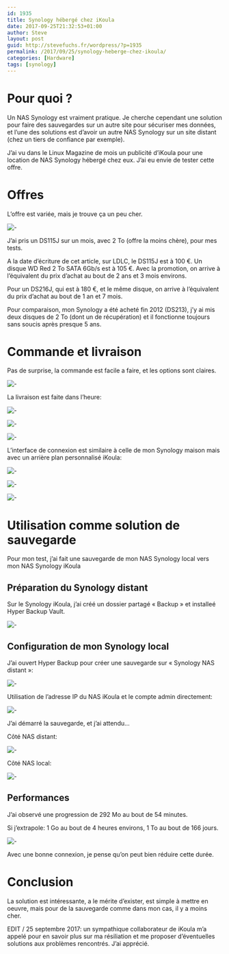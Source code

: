 ```yaml
---
id: 1935
title: Synology hébergé chez iKoula
date: 2017-09-25T21:32:53+01:00
author: Steve
layout: post
guid: http://stevefuchs.fr/wordpress/?p=1935
permalink: /2017/09/25/synology-heberge-chez-ikoula/
categories: [Hardware]
tags: [synology]
---
```

# Pour quoi ?

Un NAS Synology est vraiment pratique. Je cherche cependant une solution pour faire des sauvegardes sur un autre site pour sécuriser mes données, et l&rsquo;une des solutions est d&rsquo;avoir un autre NAS Synology sur un site distant (chez un tiers de confiance par exemple).

J&rsquo;ai vu dans le Linux Magazine de mois un publicité d&rsquo;iKoula pour une location de NAS Synology hébergé chez eux. J&rsquo;ai eu envie de tester cette offre.

# Offres

L&rsquo;offre est variée, mais je trouve ça un peu cher.

![-]({{site.baseurl}}/wp-content/uploads/2017/09/2017-09-05_215408.png)

J&rsquo;ai pris un DS115J sur un mois, avec 2 To (offre la moins chère), pour mes tests.

A la date d&rsquo;écriture de cet article, sur LDLC, le DS115J est à 100 €. Un disque WD Red 2 To SATA 6Gb/s est à 105 €. Avec la promotion, on arrive à l&rsquo;équivalent du prix d&rsquo;achat au bout de 2 ans et 3 mois environs.

Pour un DS216J, qui est à 180 €, et le même disque, on arrive à l&rsquo;équivalent du prix d&rsquo;achat au bout de 1 an et 7 mois.

Pour comparaison, mon Synology a été acheté fin 2012 (DS213), j&rsquo;y ai mis deux disques de 2 To (dont un de récupération) et il fonctionne toujours sans soucis après presque 5 ans.

# Commande et livraison

Pas de surprise, la commande est facile a faire, et les options sont claires.

![-]({{site.baseurl}}/wp-content/uploads/2017/09/2017-09-05_142248.png)

La livraison est faite dans l&rsquo;heure:

![-]({{site.baseurl}}/wp-content/uploads/2017/09/2017-09-05_210509.png)

![-]({{site.baseurl}}/wp-content/uploads/2017/09/2017-09-05_210528.png)

![-]({{site.baseurl}}/wp-content/uploads/2017/09/2017-09-05_210617.png)

L&rsquo;interface de connexion est similaire à celle de mon Synology maison mais avec un arrière plan personnalisé iKoula:

![-]({{site.baseurl}}/wp-content/uploads/2017/09/2017-09-05_210603.png)

![-]({{site.baseurl}}/wp-content/uploads/2017/09/2017-09-05_211733.png)

![-]({{site.baseurl}}/wp-content/uploads/2017/09/2017-09-05_211931.png)

# Utilisation comme solution de sauvegarde

Pour mon test, j&rsquo;ai fait une sauvegarde de mon NAS Synology local vers mon NAS Synology iKoula

## Préparation du Synology distant

Sur le Synology iKoula, j&rsquo;ai créé un dossier partagé « Backup » et installeé Hyper Backup Vault.

![-]({{site.baseurl}}/wp-content/uploads/2017/09/2017-09-05_212231.png)

## Configuration de mon Synology local

J&rsquo;ai ouvert Hyper Backup pour créer une sauvegarde sur « Synology NAS distant »:

![-]({{site.baseurl}}/wp-content/uploads/2017/09/2017-09-05_212101.png)

Utilisation de l&rsquo;adresse IP du NAS iKoula et le compte admin directement:

![-]({{site.baseurl}}/wp-content/uploads/2017/09/2017-09-05_212822.png)

J&rsquo;ai démarré la sauvegarde, et j&rsquo;ai attendu&#8230;

Côté NAS distant:

![-]({{site.baseurl}}/wp-content/uploads/2017/09/2017-09-05_213321.png)

Côté NAS local:

![-]({{site.baseurl}}/wp-content/uploads/2017/09/2017-09-05_213334.png)

## Performances

J&rsquo;ai observé une progression de 292 Mo au bout de 54 minutes.

Si j&rsquo;extrapole: 1 Go au bout de 4 heures environs, 1 To au bout de 166 jours.

![-]({{site.baseurl}}/wp-content/uploads/2017/09/2017-09-05_222837.png)

Avec une bonne connexion, je pense qu&rsquo;on peut bien réduire cette durée.

# Conclusion

La solution est intéressante, a le mérite d&rsquo;exister, est simple à mettre en oeuvre, mais pour de la sauvegarde comme dans mon cas, il y a moins cher.

EDIT / 25 septembre 2017: un sympathique collaborateur de iKoula m&rsquo;a appelé pour en savoir plus sur ma résiliation et me proposer d&rsquo;éventuelles solutions aux problèmes rencontrés. J&rsquo;ai apprécié.